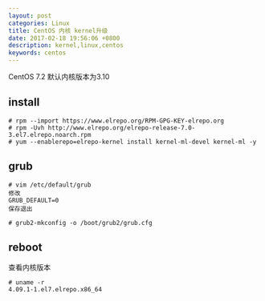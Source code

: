 ```yaml
---
layout: post
categories: Linux
title: CentOS 内核 kernel升级
date: 2017-02-18 19:56:06 +0800
description: kernel,linux,centos
keywords: centos
---
```


CentOS 7.2 默认内核版本为3.10

## install
```
# rpm --import https://www.elrepo.org/RPM-GPG-KEY-elrepo.org
# rpm -Uvh http://www.elrepo.org/elrepo-release-7.0-3.el7.elrepo.noarch.rpm
# yum --enablerepo=elrepo-kernel install kernel-ml-devel kernel-ml -y
```

## grub

```
# vim /etc/default/grub
修改
GRUB_DEFAULT=0
保存退出

# grub2-mkconfig -o /boot/grub2/grub.cfg
```

## reboot
查看内核版本

```
# uname -r
4.09.1-1.el7.elrepo.x86_64
```
